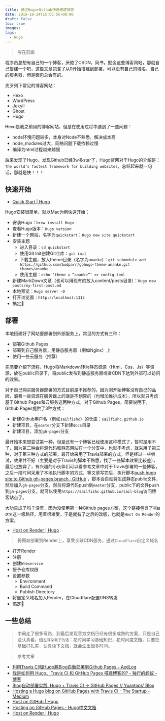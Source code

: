 ```yaml
---
title: 通过Hugo+Github快速搭建博客
date: 2019-10-24T15:05:56+08:00
draft: false
toc: true
images:
tags:
  - Hugo
---
```



> 写在前面  

程序员总想有自己的一个博客，厌倦了CSDN，简书，掘金这些博客网站，那就自己搭建一个吧，这篇文章包含了从0开始搭建到部署，可以没有自己的域名，自己的服务器，但是面包总会有的。

<!--more-->

先罗列下常见的博客网站：

- Hexo
- WordPress
- JekyII
- Ghost
- Hugo

Hexo是我之前用的博客网站，但是在使用过程中遇到了一些问题：

- node环境问题较多，本身对Node不熟悉，解决成本高
- node_modules过大，网络问题下载依赖过慢
- 编译为html过程越来越慢

后来发现了Hugo，发现Github已经3w多star了，Hugo官网对于Hugo的介绍是：`The world’s fastest framework for building websites`，总结起来就一句话，那就是快！！！

## 快速开始
- [Quick Start | Hugo](https://gohugo.io/getting-started/quick-start/)

Hugo安装很简单，就以Mac为例快速开始：

- 安装Hugo：`brew install Hugo`
- 查看Hugo版本：`Hugo version`
- 新建一个网站，名字为`quickstart`：`Hugo new site quickstart`
- 安装主题
	- 进入目录：`cd quickstart`
	- 使用Git Init创建Git仓库：`git init`
	- 下载主题，放入theme目录（名字为`ananke`）：`git submodule add https://github.com/budparr/gohugo-theme-ananke.git themes/ananke`
	- 使用主题：`echo ‘theme = “ananke”’ >> config.toml`
- 新建MarkDown文章（也可以用现有的放入content/posts目录）：`Hugo new posts/my-first-post.md`
- 本地预览：`Hugo server -D`
- 打开浏览器：`http://localhost:1313`
- 搞定🌹

## 部署
本地搭建好了网站要部署到外部服务上，常见的方式有三种：

- 部署Github Pages
- 部署到自己服务器，用静态服务器（例如Nginx）上
- 使用一些云服务（推荐）

先简要介绍下流程，Hugo将Markdown转为静态资源（Html，Css，Js）等资源，放在public目录下，将public发布到静态服务器或者CDN下达到外部可以访问的效果。

对于自己购买服务器部署的方式目前是不推荐的，因为刚开始博客没有自己的品牌，浪费一些资源在服务器上的话是不划算的（也增加维护成本），所以就只考虑基于Github Pages和云服务这两种方式，对于Github Pages，简要说明下，Github Pages提供了3种方式：

- 新建Github用户名（例如`sailfishc`）的仓库：`sailfishc.github.io`
- 新建项目，在`master`分支下新建`docs`目录
- 新建项目，添加`gh-pages`分支

最开始本来想尝试第一种，但是还有一个博客已经使用这种模式了，暂时是用不了，因为第二种会将源代码和静态网站在一个分支中，也就不考虑，就采用了第三种，对于第三种方式的部署，最开始采用了Travis部署的方式，但是经过一些尝试，效果并不好（主要是对于Travis的脚本不熟悉，找了一些脚本效果比较差），最后也放弃了，有兴趣的小伙伴们可以看参考文章中对于Travis部署的一些博客，之后一段时间采用了本地执行脚本的方式，等文章写完后，执行脚本[push hugo site to Github gh-pages branch · GitHub](https://gist.github.com/Sailfishc/5c8861ace0469aec69f834d972da64f3) ，脚本会自动将生成静态public文件，然后加入`gh-pages`分支，然后将源代码push到`master`分支，public下的文件push到`gh-pages`分支，就可以使用`https://sailfishc.github.io/sail-blog`访问博客站点了。

大功告成了吗？没有，因为没使用第一种Github pages方案，这个链接包含了`项目这名`这一级路径，用着很难受，于是就有了之后的改版，也就是`Host On Render`的方案。

- [Host on Render | Hugo](https://gohugo.io/hosting-and-deployment/hosting-on-render/)

> 将网站部署到Render上，享受全球CDN服务，通过`Cloudflare`自定义域名  

- 打开Render
- 注册
- 创建`Webservice`
- 授予仓库权限
- 设置参数
	- Environment
	- Build Command
	- Publish Directory
- 将自定义域名加入Render，在Cloudflare配置DNS转发
- 搞定🌹

## 一些总结
> 中间走了很多弯路，到最后发现官方文档已经有很多成熟的方案，只是自己没认真看，借`左耳朵耗子的话`：花时间学习基础知识，花时间度文档，只要把基础打扎实，认真读下文档，就会生出很多时间。  


> 参考文章  

- [利用Travis CI和Hugo將Blog自動部署到Github Pages - AxdLog](https://axdlog.com/zh/2018/using-hugo-and-travis-ci-to-deploy-blog-to-github-pages-automatically/)
- [我是如何用 Hugo、Travis CI 和 GitHub Pages 搭建博客的? - 独行的蚂蚁 - 博客](https://zyfdegh.github.io/post/201705-how-i-setup-hugo/)
- [Blog自动部署实践: Hugo + Travis CI -> GitHub Pages // Yuantops’ Blog](https://blog.yuantops.com/tech/hugo-travis-ci-auto-deploy-to-gh-pages/)
- [Hosting a Hugo blog on GitHub Pages with Travis CI - The Startup - Medium](https://medium.com/swlh/hosting-a-hugo-blog-on-github-pages-with-travis-ci-e74a1d686f10)
- [Host on GitHub | Hugo](https://gohugo.io/hosting-and-deployment/hosting-on-github/)
- [Hosting on GitHub Pages - Hugo中文文档](https://www.gohugo.org/doc/tutorials/github-pages-blog/)
- [Host on Render | Hugo](https://gohugo.io/hosting-and-deployment/hosting-on-render/)
